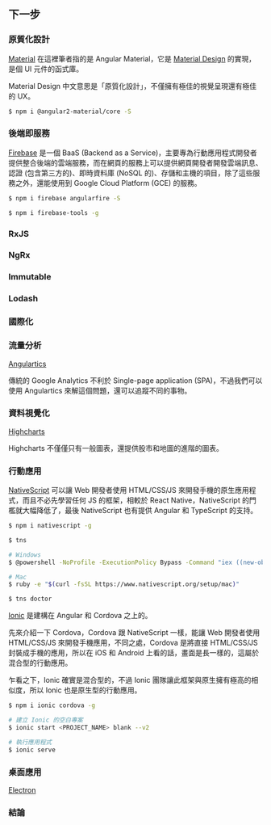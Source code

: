 ## 下一步

### 原質化設計

[Material](https://material.angular.io/) 在這裡筆者指的是 Angular Material，它是 [Material Design](https://material.google.com/) 的實現，是個 UI 元件的函式庫。

Material Design 中文意思是「原質化設計」，不僅擁有極佳的視覺呈現還有極佳的 UX。

```bash
$ npm i @angular2-material/core -S
```

### 後端即服務

[Firebase](https://firebase.google.com/) 是一個 BaaS (Backend as a Service)，主要專為行動應用程式開發者提供整合後端的雲端服務，而在網頁的服務上可以提供網頁開發者開發雲端訊息、認證 (包含第三方的)、即時資料庫 (NoSQL 的)、存儲和主機的項目，除了這些服務之外，還能使用到 Google Cloud Platform (GCE) 的服務。

```bash
$ npm i firebase angularfire -S
```
```bash
$ npm i firebase-tools -g
```

### RxJS

### NgRx

### Immutable

### Lodash

### 國際化

### 流量分析

[Angulartics](http://angulartics.github.io/)

傳統的 Google Analytics 不利於 Single-page application (SPA)，不過我們可以使用 Angulartics 來解這個問題，還可以追蹤不同的事物。

### 資料視覺化

[Highcharts](http://www.highcharts.com/)

Highcharts 不僅僅只有一般圖表，還提供股市和地圖的進階的圖表。

### 行動應用

[NativeScript](https://www.nativescript.org/) 可以讓 Web 開發者使用 HTML/CSS/JS 來開發手機的原生應用程式，而且不必先學習任何 JS 的框架，相較於 React Native，NativeScript 的門檻就大幅降低了，最後 NativeScript 也有提供 Angular 和 TypeScript 的支持。

```bash
$ npm i nativescript -g
```

```bash
$ tns
```

```bash
# Windows
$ @powershell -NoProfile -ExecutionPolicy Bypass -Command "iex ((new-object net.webclient).DownloadString('https://www.nativescript.org/setup/win'))"

# Mac
$ ruby -e "$(curl -fsSL https://www.nativescript.org/setup/mac)"
```

```bash
$ tns doctor
```

[Ionic](http://ionicframework.com/) 是建構在 Angular 和 Cordova 之上的。

先來介紹一下 Cordova，Cordova 跟 NativeScript 一樣，能讓 Web 開發者使用 HTML/CSS/JS 來開發手機應用，不同之處，Cordova 是將直接 HTML/CSS/JS 封裝成手機的應用，所以在 iOS 和 Android 上看的話，畫面是長一樣的，這屬於混合型的行動應用。

乍看之下，Ionic 確實是混合型的，不過 Ionic 團隊讓此框架與原生擁有極高的相似度，所以 Ionic 也是原生型的行動應用。

```bash
$ npm i ionic cordova -g
```

```bash
# 建立 Ionic 的空白專案
$ ionic start <PROJECT_NAME> blank --v2
```

```bash
# 執行應用程式
$ ionic serve
```

### 桌面應用

[Electron](http://electron.atom.io/)

### 結論
